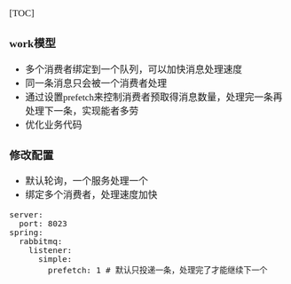 <span  style="font-family: Simsun,serif; font-size: 17px; ">

[TOC]

### work模型

- 多个消费者绑定到一个队列，可以加快消息处理速度
- 同一条消息只会被一个消费者处理
- 通过设置prefetch来控制消费者预取得消息数量，处理完一条再处理下一条，实现能者多劳
- 优化业务代码

### 修改配置

- 默认轮询，一个服务处理一个
- 绑定多个消费者，处理速度加快


~~~
server:
  port: 8023
spring:
  rabbitmq:
    listener:
      simple:
        prefetch: 1 # 默认只投递一条，处理完了才能继续下一个
~~~

</span> 